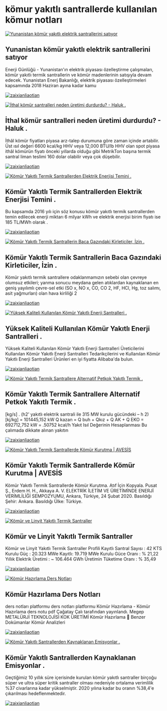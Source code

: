 # kömur yakıtlı santrallerde kullanılan kömur notları
<a href="https://mnn.zoosnet.net/LR/Chatpre.aspx?id=MNN94995150&p=https://topgrinding.com/" target="_blank">![Yunanistan kömür yakıtlı elektrik santrallerini satıyor](https://github.com/technlg/images/blob/main/51.jpg)</a>
## Yunanistan kömür yakıtlı elektrik santrallerini satıyor
Enerji Günlüğü - Yunanistan'ın elektrik piyasası özelleştirme çalışmaları, kömür yakıtlı termik santrallerin ve kömür madenlerinin satışıyla devam edecek. Yunanistan Enerj Bakanlığı, elektrik piyasası özelleştirmeleri kapsamında 2018 Haziran ayına kadar kamu 
<a href="https://mnn.zoosnet.net/LR/Chatpre.aspx?id=MNN94995150&p=https://topgrinding.com/" target="_blank"><img src="https://github.com/technlg/images/raw/main/chat11.jpg" alt="zaixianliaotian"/></a><a href="//whatsapp.shibangsoft.com/WhatsApp.php" ><img src="https://github.com/technlg/images/raw/main/chat11.png" alt=""></a>
<a href="https://mnn.zoosnet.net/LR/Chatpre.aspx?id=MNN94995150&p=https://topgrinding.com/" target="_blank">![İthal kömür santralleri neden üretimi durdurdu? - Haluk .](https://github.com/technlg/images/blob/main/28.jpg)</a>
## İthal kömür santralleri neden üretimi durdurdu? - Haluk .
İthâl kömür fiyatları piyasa arz-talep durumuna göre zaman içinde artabilir. Üst ısıl değeri 6600 kcal/kg HHV veya 12,000 BTU/lb HHV olan spot piyasa ithâl kömürün fiyatı önceki yıllarda olduğu gibi MetrikTon başına termik santral liman teslimi 160 dolar olabilir veya çok düşebilir.
<a href="https://mnn.zoosnet.net/LR/Chatpre.aspx?id=MNN94995150&p=https://topgrinding.com/" target="_blank"><img src="https://github.com/technlg/images/raw/main/chat11.jpg" alt="zaixianliaotian"/></a><a href="//whatsapp.shibangsoft.com/WhatsApp.php" ><img src="https://github.com/technlg/images/raw/main/chat11.png" alt=""></a>
<a href="https://mnn.zoosnet.net/LR/Chatpre.aspx?id=MNN94995150&p=https://topgrinding.com/" target="_blank">![Kömür Yakıtlı Termik Santrallerden Elektrik Enerjisi Temini .](https://github.com/technlg/images/blob/main/11.jpg)</a>
## Kömür Yakıtlı Termik Santrallerden Elektrik Enerjisi Temini .
Bu kapsamda 2016 yılı için söz konusu kömür yakıtlı termik santrallerden temin edilecek enerji miktarı 6 milyar kWh ve elektrik enerjisi birim fiyatı ise 185 TL/MWh olarak .
<a href="https://mnn.zoosnet.net/LR/Chatpre.aspx?id=MNN94995150&p=https://topgrinding.com/" target="_blank"><img src="https://github.com/technlg/images/raw/main/chat11.jpg" alt="zaixianliaotian"/></a><a href="//whatsapp.shibangsoft.com/WhatsApp.php" ><img src="https://github.com/technlg/images/raw/main/chat11.png" alt=""></a>
<a href="https://mnn.zoosnet.net/LR/Chatpre.aspx?id=MNN94995150&p=https://topgrinding.com/" target="_blank">![Kömür Yakıtlı Termik Santrallerin Baca Gazındaki Kirleticiler, İzin .](https://github.com/technlg/images/blob/main/35.jpg)</a>
## Kömür Yakıtlı Termik Santrallerin Baca Gazındaki Kirleticiler, İzin .
Kömür yakıtlı termik santrallere odaklanmamızın sebebi olan çevreye olumsuz etkileri; yanma sonucu meydana gelen atıklardan kaynaklanan en geniş yayılımlı çevre-sel etki (SO x, NO x, CO, CO 2, HF, HCl, Hg, toz salımı, asit yağmurları) olan hava kirliliği 2
<a href="https://mnn.zoosnet.net/LR/Chatpre.aspx?id=MNN94995150&p=https://topgrinding.com/" target="_blank"><img src="https://github.com/technlg/images/raw/main/chat11.jpg" alt="zaixianliaotian"/></a><a href="//whatsapp.shibangsoft.com/WhatsApp.php" ><img src="https://github.com/technlg/images/raw/main/chat11.png" alt=""></a>
<a href="https://mnn.zoosnet.net/LR/Chatpre.aspx?id=MNN94995150&p=https://topgrinding.com/" target="_blank">![Yüksek Kaliteli Kullanılan Kömür Yakıtlı Enerji Santralleri .](https://github.com/technlg/images/blob/main/50.jpg)</a>
## Yüksek Kaliteli Kullanılan Kömür Yakıtlı Enerji Santralleri .
Yüksek Kaliteli Kullanılan Kömür Yakıtlı Enerji Santralleri Üreticilerini Kullanılan Kömür Yakıtlı Enerji Santralleri Tedarikçilerini ve Kullanılan Kömür Yakıtlı Enerji Santralleri Ürünleri en iyi fiyatta Alibaba'da bulun.
<a href="https://mnn.zoosnet.net/LR/Chatpre.aspx?id=MNN94995150&p=https://topgrinding.com/" target="_blank"><img src="https://github.com/technlg/images/raw/main/chat11.jpg" alt="zaixianliaotian"/></a><a href="//whatsapp.shibangsoft.com/WhatsApp.php" ><img src="https://github.com/technlg/images/raw/main/chat11.png" alt=""></a>
<a href="https://mnn.zoosnet.net/LR/Chatpre.aspx?id=MNN94995150&p=https://topgrinding.com/" target="_blank">![Kömür Yakıtlı Termik Santrallere Alternatif Petkok Yakıtlı Termik .](https://github.com/technlg/images/blob/main/20.jpg)</a>
## Kömür Yakıtlı Termik Santrallere Alternatif Petkok Yakıtlı Termik .
[kg/s] . (h2' yakıtlı elektrik santrali ile 315 MW kurulu gücündeki – h 2) [kj/kg] = 101445,152 kW Q kazan = Q buh + Qkız + Q AK + Q EKO = 692712,752 kW = .50752 kcal/h Yakıt Isıl Değerinin Hesaplanması Bu çalımada dikkate alınan yakıtın
<a href="https://mnn.zoosnet.net/LR/Chatpre.aspx?id=MNN94995150&p=https://topgrinding.com/" target="_blank"><img src="https://github.com/technlg/images/raw/main/chat11.jpg" alt="zaixianliaotian"/></a><a href="//whatsapp.shibangsoft.com/WhatsApp.php" ><img src="https://github.com/technlg/images/raw/main/chat11.png" alt=""></a>
<a href="https://mnn.zoosnet.net/LR/Chatpre.aspx?id=MNN94995150&p=https://topgrinding.com/" target="_blank">![Kömür Yakıtlı Termik Santrallerde Kömür Kurutma | AVESİS](https://github.com/technlg/images/blob/main/41.jpg)</a>
## Kömür Yakıtlı Termik Santrallerde Kömür Kurutma | AVESİS
Kömür Yakıtlı Termik Santrallerde Kömür Kurutma. Atıf İçin Kopyala. Pusat Ş., Erdem H. H., Akkaya A. V. ELEKTRİK İLETİM VE ÜRETİMİNDE ENERJİ VERİMLİLİĞİ SEMPOZYUMU, Ankara, Türkiye, 24 Şubat 2020. Basıldığı Şehir: Ankara. Basıldığı Ülke: Türkiye.
<a href="https://mnn.zoosnet.net/LR/Chatpre.aspx?id=MNN94995150&p=https://topgrinding.com/" target="_blank"><img src="https://github.com/technlg/images/raw/main/chat11.jpg" alt="zaixianliaotian"/></a><a href="//whatsapp.shibangsoft.com/WhatsApp.php" ><img src="https://github.com/technlg/images/raw/main/chat11.png" alt=""></a>
<a href="https://mnn.zoosnet.net/LR/Chatpre.aspx?id=MNN94995150&p=https://topgrinding.com/" target="_blank">![Kömür ve Linyit Yakıtlı Termik Santraller](https://github.com/technlg/images/blob/main/52.jpg)</a>
## Kömür ve Linyit Yakıtlı Termik Santraller
Kömür ve Linyit Yakıtlı Termik Santraller Profili Kayıtlı Santral Sayısı : 42 KTS Kurulu Güç : 20.323 MWe Kayıtlı: 19.719 MWe Kurulu Güce Oranı : % 21,22 Yıllık Elektrik Üretimi : ~ 106.464 GWh Üretimin Tüketime Oranı : % 35,49
<a href="https://mnn.zoosnet.net/LR/Chatpre.aspx?id=MNN94995150&p=https://topgrinding.com/" target="_blank"><img src="https://github.com/technlg/images/raw/main/chat11.jpg" alt="zaixianliaotian"/></a><a href="//whatsapp.shibangsoft.com/WhatsApp.php" ><img src="https://github.com/technlg/images/raw/main/chat11.png" alt=""></a>
<a href="https://mnn.zoosnet.net/LR/Chatpre.aspx?id=MNN94995150&p=https://topgrinding.com/" target="_blank">![Kömür Hazırlama Ders Notları](https://github.com/technlg/images/blob/main/1.jpg)</a>
## Kömür Hazırlama Ders Notları
ders notları platformu ders notları platformu Kömür Hazırlama - Kömür Hazırlama ders notu pdf Çağatay Çalı tarafından yayınlandı. Megep METALÜRJİ TEKNOLOJİSİ KOK ÜRETİMİ Kömür Hazırlama 📖 Benzer Dokümanlar Kömür Analizleri 
<a href="https://mnn.zoosnet.net/LR/Chatpre.aspx?id=MNN94995150&p=https://topgrinding.com/" target="_blank"><img src="https://github.com/technlg/images/raw/main/chat11.jpg" alt="zaixianliaotian"/></a><a href="//whatsapp.shibangsoft.com/WhatsApp.php" ><img src="https://github.com/technlg/images/raw/main/chat11.png" alt=""></a>
<a href="https://mnn.zoosnet.net/LR/Chatpre.aspx?id=MNN94995150&p=https://topgrinding.com/" target="_blank">![Kömür Yakıtlı Santrallerden Kaynaklanan Emisyonlar .](https://github.com/technlg/images/blob/main/8.jpg)</a>
## Kömür Yakıtlı Santrallerden Kaynaklanan Emisyonlar .
Geçtiğimiz 10 yıllık süre içerisinde kurulan kömür yakıtlı santraller birçoğu süper ve ultra süper kritik santraller olması nedeniyle ortalama verimlilik %37 civarlarına kadar yükselmiştir. 2020 yılına kadar bu oranın %38,4'e çıkarılması hedeflenmektedir.
<a href="https://mnn.zoosnet.net/LR/Chatpre.aspx?id=MNN94995150&p=https://topgrinding.com/" target="_blank"><img src="https://github.com/technlg/images/raw/main/chat11.jpg" alt="zaixianliaotian"/></a><a href="//whatsapp.shibangsoft.com/WhatsApp.php" ><img src="https://github.com/technlg/images/raw/main/chat11.png" alt=""></a>
